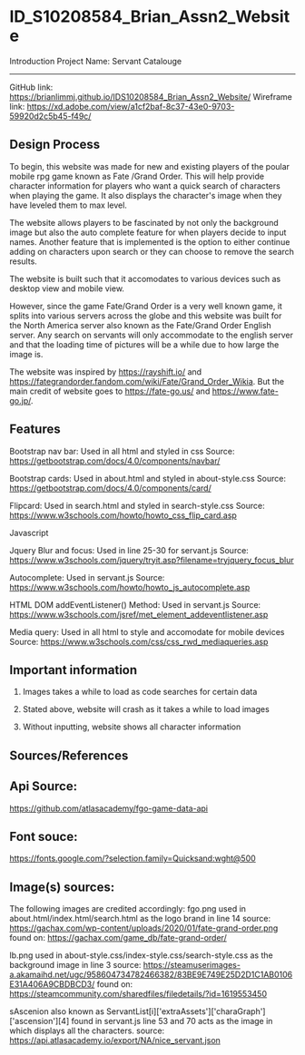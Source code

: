 # ID_S10208584_Brian_Assn2_Website
Introduction
Project Name:
Servant Catalouge

---------------------------------------------------------------
GitHub link: https://brianlimmj.github.io/IDS10208584_Brian_Assn2_Website/
Wireframe link: https://xd.adobe.com/view/a1cf2baf-8c37-43e0-9703-59920d2c5b45-f49c/

Design Process
--------------------------------------------------------------------------------------------------------------------------------
To begin, this website was made for new and existing players of the poular mobile rpg game known as Fate /Grand Order. This will help provide character information for players who want a quick search of characters when playing the game. It also displays the character's image when they have leveled them to max level.

The website allows players to be fascinated by not only the background image but also the auto complete feature for when players decide to input names. Another feature that is implemented is the option to either continue adding on characters upon search or they can choose to remove the search results.

The website is built such that it accomodates to various devices such as desktop view and mobile view. 

However, since the game Fate/Grand Order is a very well known game, it splits into various servers across the globe and this website was built for the North America server also known as the Fate/Grand Order English server. Any search on servants will only accommodate to the english server and that the loading time of pictures will be a while due to how large the image is.

The website was inspired by https://rayshift.io/ and https://fategrandorder.fandom.com/wiki/Fate/Grand_Order_Wikia. But the main credit of website goes to https://fate-go.us/ and https://www.fate-go.jp/.



Features
-------------------------------------------------------------------------------------------------------------------------------- 
Bootstrap nav bar: Used in all html and styled in css 
Source: https://getbootstrap.com/docs/4.0/components/navbar/

Bootstrap cards: Used in about.html and styled in about-style.css
Source: https://getbootstrap.com/docs/4.0/components/card/

Flipcard: Used in search.html and styled in search-style.css
Source: https://www.w3schools.com/howto/howto_css_flip_card.asp

Javascript

Jquery Blur and focus: Used in line 25-30 for servant.js
Source: https://www.w3schools.com/jquery/tryit.asp?filename=tryjquery_focus_blur

Autocomplete: Used in servant.js
Source: https://www.w3schools.com/howto/howto_js_autocomplete.asp

HTML DOM addEventListener() Method: Used in servant.js
Source: https://www.w3schools.com/jsref/met_element_addeventlistener.asp

Media query: Used in all html to style and accomodate for mobile devices
Source: https://www.w3schools.com/css/css_rwd_mediaqueries.asp

Important information
--------------------------------------------------------------------------------------------------------------------------------
1. Images takes a while to load as code searches for certain data

2. Stated above, website will crash as it takes a while to load images

3. Without inputting, website shows all character information

Sources/References  
-------------------------------------------------------------------------------------------------------------------------------- 
Api Source:
----------------------------------------------------------------
https://github.com/atlasacademy/fgo-game-data-api

Font souce:
---------------------------------------------------------------
https://fonts.google.com/?selection.family=Quicksand:wght@500

Image(s) sources:
----------------------------------------------------------------
The following images are credited accordingly:
fgo.png used in about.html/index.html/search.html as the logo brand in line 14 source: https://gachax.com/wp-content/uploads/2020/01/fate-grand-order.png found on: https://gachax.com/game_db/fate-grand-order/

lb.png used in about-style.css/index-style.css/search-style.css as the background image in line 3 source: https://steamuserimages-a.akamaihd.net/ugc/958604734782466382/83BE9E749E25D2D1C1AB0106E31A406A9CBDBCD3/ found on: https://steamcommunity.com/sharedfiles/filedetails/?id=1619553450 

sAscenion also known as ServantList[i]['extraAssets']['charaGraph']['ascension'][4] found in servant.js line 53 and 70 acts as the image in which displays all the characters. source: https://api.atlasacademy.io/export/NA/nice_servant.json